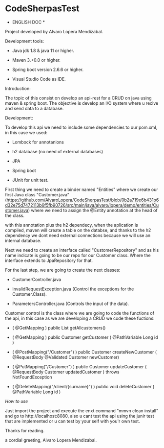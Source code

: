 ﻿# CodeSherpasTest
 
* ENGLISH DOC *

Project developed by Alvaro Lopera Mendizabal. 

Development tools: 

- Java jdk 1.8 & java 11 or higher.

- Maven 3.+0.0 or higher.

- Spring boot version 2.6.6 or higher. 

- Visual Studio Code as IDE. 

Introduction: 

The topic of this consist on develop an api-rest for a CRUD on java using maven & spring boot. The objective is develop an I/O system where u recive and send data to a database.

Development:

To develop this api we need to include some dependencies to our pom.xml, in this case we used: 

- Lombock for annotanions 

- h2 database (no need of external databases) 

- JPA 

- Spring boot 

- JUnit for unit test.

First thing we need to create a binder named "Entities" where we create our first Java class "Customer.java"  (https://github.com/AlvaroLopera/CodeSherpasTest/blob/0b2a719e6b431b6d32e75d7472113b6f5fb90726/src/main/java/alvaro/lopera/demo/entities/Customer.java) where we need to assign the
@Entity annotation at the head of the class.

with this annotation plus the h2 dependecy, when the aplication is compiled, maven will create a table on the databse, and thanks to the h2 dependency we dont need external connections because we will use an internal database. 


Next we need to create an interface called "CustomerRepository" and as his name indicate is going to be our repo for our Customer class. Where the interface extends to JpaRepository for that.

For the last step, we are going to create the next classes: 

- CustomerController.java

- InvalidRequestException.java (Control the exceptions for the Customer.Class).

- ParametersController.java (Controls the input of the data).

Customer control is the class where we are going to code the functions of the api, in this case as we are developing a CRUD we code these fuctions: 

- ( @GetMapping ) public List<Customer> getAllcustomers()

- ( @GetMapping ) public Customer getCustomer ( @PathVariable Long id )

- ( @PostMapping("/Customer") ) public Customer createNewCustomer ( @RequestBody @Validated Customer newCustomer) 
 
- ( @PutMapping("/Customer") )  public Customer updateCustomer ( @RequestBody Customer updatedCustomer ) throws NotFoundException

- ( @DeleteMapping("/client/{surname}") )  public void deleteCustomer ( @PathVariable Long id )
 
*How to use* 

Just import the project and execute the enxt command "mmvn clean install" and go to http://localhost:8080, also u cant test the api using the junir test that are implemented or u can test by your self with you'r own test. 


Thanks for reading. 

a cordial greeting, Alvaro Lopera Mendizabal.
